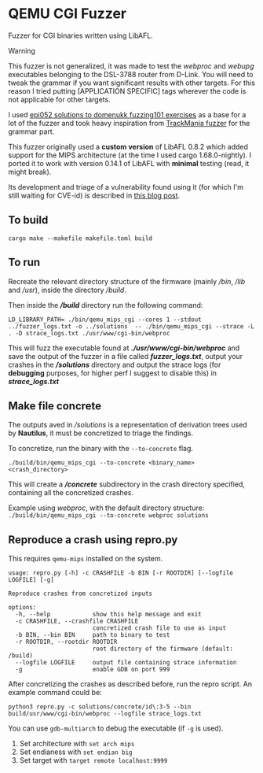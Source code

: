 # QEMU CGI Fuzzer
Fuzzer for CGI binaries written using LibAFL.

> [!WARNING]  
> This fuzzer is not generalized, it was made to test the *webproc* and *webupg* executables belonging to the DSL-3788 router from D-Link. You will need to tweak the grammar if you want significant results with other targets. For this reason I tried putting \[APPLICATION SPECIFIC\] tags wherever the code is not applicable for other targets.

I used [epi052 solutions to domenukk fuzzing101 exercises](https://github.com/epi052/fuzzing-101-solutions/) as a base for a lot of the fuzzer and took heavy inspiration from [TrackMania fuzzer](https://github.com/RickdeJager/TrackmaniaFuzzer/) for the grammar part.

This fuzzer originally used a **custom version** of LibAFL 0.8.2 which added support for the MIPS architecture (at the time I used cargo 1.68.0-nightly). I ported it to work with version 0.14.1 of LibAFL with **minimal** testing (read, it might break).

Its development and triage of a vulnerability found using it (for which I'm still waiting for CVE-id) is described in [this blog post](https://blog.sparrrgh.me/fuzzing/embedded/2025/01/26/fuzzing-embedded-systems-2.html).

## To build
`cargo make --makefile makefile.toml build`

## To run
Recreate the relevant directory structure of the firmware (mainly */bin*, */lib* and */usr*), inside the directory */build*.

Then inside the ***/build*** directory run the following command:

`LD_LIBRARY_PATH= ./bin/qemu_mips_cgi --cores 1 --stdout ../fuzzer_logs.txt -o ../solutions  -- ./bin/qemu_mips_cgi --strace -L . -D strace_logs.txt ./usr/www/cgi-bin/webproc`

This will fuzz the executable found at ***./usr/www/cgi-bin/webproc*** and save the output of the fuzzer in a file called ***fuzzer_logs.txt***, output your crashes in the ***/solutions*** directory and output the strace logs (for **debugging** purposes, for higher perf I suggest to disable this) in ***strace_logs.txt***

## Make file concrete
The outputs aved in */solutions* is a representation of derivation trees used by **Nautilus**, it must be concretized to triage the findings.

To concretize, run the binary with the `--to-concrete` flag.

`./build/bin/qemu_mips_cgi --to-concrete <binary_name> <crash_directory>`

This will create a ***/concrete*** subdirectory in the crash directory specified, containing all the concretized crashes.

Example using *webproc*, with the default directory structure:
`./build/bin/qemu_mips_cgi --to-concrete webproc solutions`

## Reproduce a crash using repro.py
This requires `qemu-mips` installed on the system.
```
usage: repro.py [-h] -c CRASHFILE -b BIN [-r ROOTDIR] [--logfile LOGFILE] [-g]

Reproduce crashes from concretized inputs

options:
  -h, --help            show this help message and exit
  -c CRASHFILE, --crashfile CRASHFILE
                        concretized crash file to use as input
  -b BIN, --bin BIN     path to binary to test
  -r ROOTDIR, --rootdir ROOTDIR
                        root directory of the firmware (default: /build)
  --logfile LOGFILE     output file containing strace information
  -g                    enable GDB on port 999
  ```

After concretizing the crashes as described before, run the repro script.
An example command could be:

`python3 repro.py -c solutions/concrete/id\:3-5 --bin build/usr/www/cgi-bin/webproc --logfile strace_logs.txt`

You can use `gdb-multiarch` to debug the executable (if `-g` is used).
1. Set architecture with `set arch mips`
2. Set endianess with `set endian big`
3. Set target with `target remote localhost:9999`
